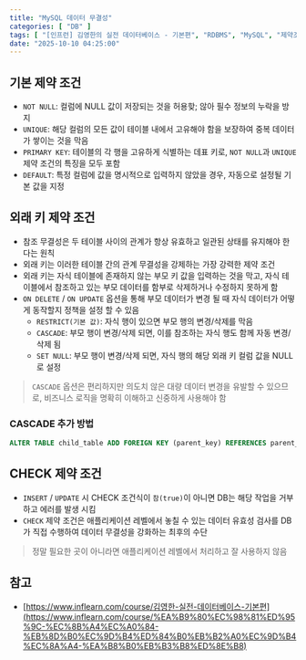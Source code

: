 ```yaml
---
title: "MySQL 데이터 무결성"
categories: [ "DB" ]
tags: [ "[인프런] 김영한의 실전 데이터베이스 - 기본편", "RDBMS", "MySQL", "제약조건" ]
date: "2025-10-10 04:25:00"
---
```


## 기본 제약 조건

- `NOT NULL`: 컬럼에 NULL 값이 저장되는 것을 허용핮; 않아 필수 정보의 누락을 방지
- `UNIQUE`: 해당 컬럼의 모든 값이 테이블 내에서 고유해야 함을 보장하여 중복 데이터가 쌓이는 것을 막음
- `PRIMARY KEY`: 테이블의 각 행을 고유하게 식별하는 데표 키로, `NOT NULL`과 `UNIQUE` 제약 조건의 특징을 모두 포함
- `DEFAULT`: 특정 컬럼에 값을 명시적으로 입력하지 않았을 경우, 자동으로 설정될 기본 값을 지정

## 외래 키 제약 조건

- 참조 무결성은 두 테이블 사이의 관계가 항상 유효하고 일관된 상태를 유지해야 한다는 원칙
- 외래 키는 이러한 테이블 간의 관계 무결성을 강제하는 가장 강력한 제약 조건
- 외래 키는 자식 테이블에 존재하지 않는 부모 키 값을 입력하는 것을 막고, 자식 테이블에서 참조하고 있는 부모 데이터를 함부로 삭제하거나 수정하지 못하게 함
- `ON DELETE` / `ON UPDATE` 옵션을 통해 부모 데이터가 변경 될 때 자식 데이터가 어떻게 동작할지 정책을 설정 할 수 있음
  - `RESTRICT(기본 값)`: 자식 행이 있으면 부모 행의 변경/삭제를 막음
  - `CASCADE`: 부모 행이 변경/삭제 되면, 이를 참조하는 자식 행도 함께 자동 변경/삭제 됨
  - `SET NULL`: 부모 행이 변경/삭제 되면, 자식 행의 해당 외래 키 컬럼 값을 NULL로 설정

> `CASCADE` 옵션은 편리하지만 의도치 않은 대량 데이터 변경을 유발할 수 있으므로, 비즈니스 로직을 명확히 이해하고 신중하게 사용해야 함

### CASCADE 추가 방법

```sql
ALTER TABLE child_table ADD FOREIGN KEY (parent_key) REFERENCES parent_table (parent_key) ON DELETE CASCADE;
```

## CHECK 제약 조건

- `INSERT` / `UPDATE` 시 CHECK 조건식이 `참(true)`이 아니면 DB는 해당 작업을 거부하고 에러를 발생 시킴
- `CHECK` 제약 조건은 애플리케이션 레벨에서 놓칠 수 있는 데이터 유효성 검사를 DB가 직접 수행하여 데이터 무결성을 강화하는 최후의 수단

> 정말 필요한 곳이 아니라면 애플리케이션 레벨에서 처리하고 잘 사용하지 않음

## 참고

- [https://www.inflearn.com/course/김영한-실전-데이터베이스-기본편](https://www.inflearn.com/course/%EA%B9%80%EC%98%81%ED%95%9C-%EC%8B%A4%EC%A0%84-%EB%8D%B0%EC%9D%B4%ED%84%B0%EB%B2%A0%EC%9D%B4%EC%8A%A4-%EA%B8%B0%EB%B3%B8%ED%8E%B8)
